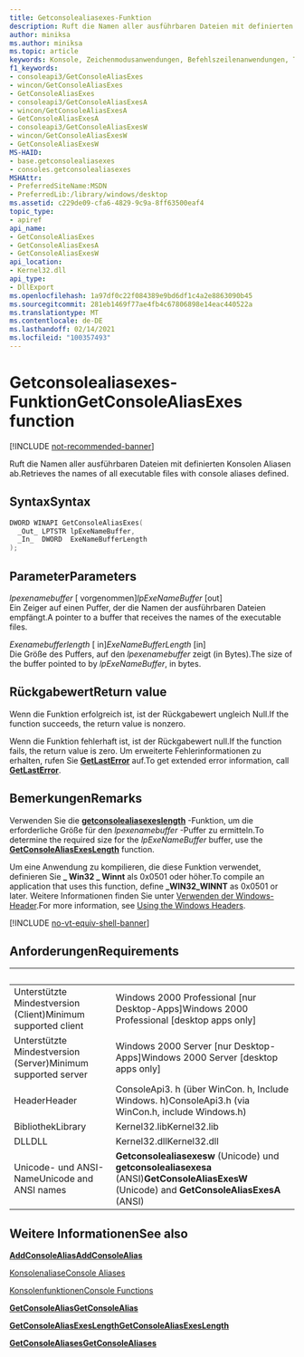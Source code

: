 ```yaml
---
title: Getconsolealiasexes-Funktion
description: Ruft die Namen aller ausführbaren Dateien mit definierten Konsolen Aliasen ab.
author: miniksa
ms.author: miniksa
ms.topic: article
keywords: Konsole, Zeichenmodusanwendungen, Befehlszeilenanwendungen, Terminalanwendungen, Konsolen-API
f1_keywords:
- consoleapi3/GetConsoleAliasExes
- wincon/GetConsoleAliasExes
- GetConsoleAliasExes
- consoleapi3/GetConsoleAliasExesA
- wincon/GetConsoleAliasExesA
- GetConsoleAliasExesA
- consoleapi3/GetConsoleAliasExesW
- wincon/GetConsoleAliasExesW
- GetConsoleAliasExesW
MS-HAID:
- base.getconsolealiasexes
- consoles.getconsolealiasexes
MSHAttr:
- PreferredSiteName:MSDN
- PreferredLib:/library/windows/desktop
ms.assetid: c229de09-cfa6-4829-9c9a-8ff63500eaf4
topic_type:
- apiref
api_name:
- GetConsoleAliasExes
- GetConsoleAliasExesA
- GetConsoleAliasExesW
api_location:
- Kernel32.dll
api_type:
- DllExport
ms.openlocfilehash: 1a97df0c22f084389e9bd6df1c4a2e8863090b45
ms.sourcegitcommit: 281eb1469f77ae4fb4c67806898e14eac440522a
ms.translationtype: MT
ms.contentlocale: de-DE
ms.lasthandoff: 02/14/2021
ms.locfileid: "100357493"
---
```

# <a name="getconsolealiasexes-function"></a><span data-ttu-id="82140-104">Getconsolealiasexes-Funktion</span><span class="sxs-lookup"><span data-stu-id="82140-104">GetConsoleAliasExes function</span></span>

[!INCLUDE [not-recommended-banner](./includes/not-recommended-banner.md)]

<span data-ttu-id="82140-105">Ruft die Namen aller ausführbaren Dateien mit definierten Konsolen Aliasen ab.</span><span class="sxs-lookup"><span data-stu-id="82140-105">Retrieves the names of all executable files with console aliases defined.</span></span>

## <a name="syntax"></a><span data-ttu-id="82140-106">Syntax</span><span class="sxs-lookup"><span data-stu-id="82140-106">Syntax</span></span>

```C
DWORD WINAPI GetConsoleAliasExes(
  _Out_ LPTSTR lpExeNameBuffer,
  _In_  DWORD  ExeNameBufferLength
);
```

## <a name="parameters"></a><span data-ttu-id="82140-107">Parameter</span><span class="sxs-lookup"><span data-stu-id="82140-107">Parameters</span></span>

<span data-ttu-id="82140-108">*lpexenamebuffer* \[ vorgenommen\]</span><span class="sxs-lookup"><span data-stu-id="82140-108">*lpExeNameBuffer* \[out\]</span></span>  
<span data-ttu-id="82140-109">Ein Zeiger auf einen Puffer, der die Namen der ausführbaren Dateien empfängt.</span><span class="sxs-lookup"><span data-stu-id="82140-109">A pointer to a buffer that receives the names of the executable files.</span></span>

<span data-ttu-id="82140-110">*Exenamebufferlength* \[ in\]</span><span class="sxs-lookup"><span data-stu-id="82140-110">*ExeNameBufferLength* \[in\]</span></span>  
<span data-ttu-id="82140-111">Die Größe des Puffers, auf den *lpexenamebuffer* zeigt (in Bytes).</span><span class="sxs-lookup"><span data-stu-id="82140-111">The size of the buffer pointed to by *lpExeNameBuffer*, in bytes.</span></span>

## <a name="return-value"></a><span data-ttu-id="82140-112">Rückgabewert</span><span class="sxs-lookup"><span data-stu-id="82140-112">Return value</span></span>

<span data-ttu-id="82140-113">Wenn die Funktion erfolgreich ist, ist der Rückgabewert ungleich Null.</span><span class="sxs-lookup"><span data-stu-id="82140-113">If the function succeeds, the return value is nonzero.</span></span>

<span data-ttu-id="82140-114">Wenn die Funktion fehlerhaft ist, ist der Rückgabewert null.</span><span class="sxs-lookup"><span data-stu-id="82140-114">If the function fails, the return value is zero.</span></span> <span data-ttu-id="82140-115">Um erweiterte Fehlerinformationen zu erhalten, rufen Sie [**GetLastError**](/windows/win32/api/errhandlingapi/nf-errhandlingapi-getlasterror) auf.</span><span class="sxs-lookup"><span data-stu-id="82140-115">To get extended error information, call [**GetLastError**](/windows/win32/api/errhandlingapi/nf-errhandlingapi-getlasterror).</span></span>

## <a name="remarks"></a><span data-ttu-id="82140-116">Bemerkungen</span><span class="sxs-lookup"><span data-stu-id="82140-116">Remarks</span></span>

<span data-ttu-id="82140-117">Verwenden Sie die [**getconsolealiasexeslength**](getconsolealiasexeslength.md) -Funktion, um die erforderliche Größe für den *lpexenamebuffer* -Puffer zu ermitteln.</span><span class="sxs-lookup"><span data-stu-id="82140-117">To determine the required size for the *lpExeNameBuffer* buffer, use the [**GetConsoleAliasExesLength**](getconsolealiasexeslength.md) function.</span></span>

<span data-ttu-id="82140-118">Um eine Anwendung zu kompilieren, die diese Funktion verwendet, definieren Sie **\_ Win32 \_ Winnt** als 0x0501 oder höher.</span><span class="sxs-lookup"><span data-stu-id="82140-118">To compile an application that uses this function, define **\_WIN32\_WINNT** as 0x0501 or later.</span></span> <span data-ttu-id="82140-119">Weitere Informationen finden Sie unter [Verwenden der Windows-Header](/windows/win32/winprog/using-the-windows-headers).</span><span class="sxs-lookup"><span data-stu-id="82140-119">For more information, see [Using the Windows Headers](/windows/win32/winprog/using-the-windows-headers).</span></span>

[!INCLUDE [no-vt-equiv-shell-banner](./includes/no-vt-equiv-shell-banner.md)]

## <a name="requirements"></a><span data-ttu-id="82140-120">Anforderungen</span><span class="sxs-lookup"><span data-stu-id="82140-120">Requirements</span></span>

| &nbsp; | &nbsp; |
|-|-|
| <span data-ttu-id="82140-121">Unterstützte Mindestversion (Client)</span><span class="sxs-lookup"><span data-stu-id="82140-121">Minimum supported client</span></span> | <span data-ttu-id="82140-122">Windows 2000 Professional \[nur Desktop-Apps\]</span><span class="sxs-lookup"><span data-stu-id="82140-122">Windows 2000 Professional \[desktop apps only\]</span></span> |
| <span data-ttu-id="82140-123">Unterstützte Mindestversion (Server)</span><span class="sxs-lookup"><span data-stu-id="82140-123">Minimum supported server</span></span> | <span data-ttu-id="82140-124">Windows 2000 Server \[nur Desktop-Apps\]</span><span class="sxs-lookup"><span data-stu-id="82140-124">Windows 2000 Server \[desktop apps only\]</span></span> |
| <span data-ttu-id="82140-125">Header</span><span class="sxs-lookup"><span data-stu-id="82140-125">Header</span></span> | <span data-ttu-id="82140-126">ConsoleApi3. h (über WinCon. h, Include Windows. h)</span><span class="sxs-lookup"><span data-stu-id="82140-126">ConsoleApi3.h (via WinCon.h, include Windows.h)</span></span> |
| <span data-ttu-id="82140-127">Bibliothek</span><span class="sxs-lookup"><span data-stu-id="82140-127">Library</span></span> | <span data-ttu-id="82140-128">Kernel32.lib</span><span class="sxs-lookup"><span data-stu-id="82140-128">Kernel32.lib</span></span> |
| <span data-ttu-id="82140-129">DLL</span><span class="sxs-lookup"><span data-stu-id="82140-129">DLL</span></span> | <span data-ttu-id="82140-130">Kernel32.dll</span><span class="sxs-lookup"><span data-stu-id="82140-130">Kernel32.dll</span></span> |
| <span data-ttu-id="82140-131">Unicode- und ANSI-Name</span><span class="sxs-lookup"><span data-stu-id="82140-131">Unicode and ANSI names</span></span> | <span data-ttu-id="82140-132">**Getconsolealiasexesw** (Unicode) und **getconsolealiasexesa** (ANSI)</span><span class="sxs-lookup"><span data-stu-id="82140-132">**GetConsoleAliasExesW** (Unicode) and **GetConsoleAliasExesA** (ANSI)</span></span> |

## <a name="see-also"></a><span data-ttu-id="82140-133">Weitere Informationen</span><span class="sxs-lookup"><span data-stu-id="82140-133">See also</span></span>

[<span data-ttu-id="82140-134">**AddConsoleAlias**</span><span class="sxs-lookup"><span data-stu-id="82140-134">**AddConsoleAlias**</span></span>](addconsolealias.md)

[<span data-ttu-id="82140-135">Konsolenaliase</span><span class="sxs-lookup"><span data-stu-id="82140-135">Console Aliases</span></span>](console-aliases.md)

[<span data-ttu-id="82140-136">Konsolenfunktionen</span><span class="sxs-lookup"><span data-stu-id="82140-136">Console Functions</span></span>](console-functions.md)

[<span data-ttu-id="82140-137">**GetConsoleAlias**</span><span class="sxs-lookup"><span data-stu-id="82140-137">**GetConsoleAlias**</span></span>](getconsolealias.md)

[<span data-ttu-id="82140-138">**GetConsoleAliasExesLength**</span><span class="sxs-lookup"><span data-stu-id="82140-138">**GetConsoleAliasExesLength**</span></span>](getconsolealiasexeslength.md)

[<span data-ttu-id="82140-139">**GetConsoleAliases**</span><span class="sxs-lookup"><span data-stu-id="82140-139">**GetConsoleAliases**</span></span>](getconsolealiases.md)